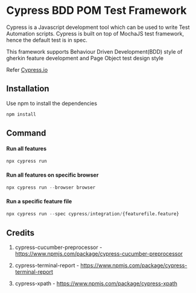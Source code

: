 # Cypress BDD POM Test Framework

Cypress is a Javascript development tool which can be used to write Test Automation scripts. Cypress is built on top of MochaJS test framework, hence the default test is in spec. 

This framework supports Behaviour Driven Development(BDD) style of gherkin feature development and Page Object test design style


Refer [Cypress.io](https://www.cypress.io/)

## Installation

Use npm to install the dependencies

```bash
npm install
```

## Command

#### Run all features
```python
npx cypress run 
```
#### Run all features on specific browser
```python
npx cypress run --browser browser
```

#### Run a specific feature file
```python
npx cypress run --spec cypress/integration/{featurefile.feature}
```



## Credits
1. cypress-cucumber-preprocessor - https://www.npmjs.com/package/cypress-cucumber-preprocessor

2. cypress-terminal-report - https://www.npmjs.com/package/cypress-terminal-report

3. cypress-xpath - https://www.npmjs.com/package/cypress-xpath
